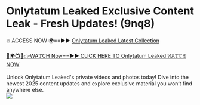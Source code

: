 # Onlytatum Leaked Exclusive Content Leak - Fresh Updates! (9nq8)

🔥 ACCESS NOW 🌍==►► <a href="https://tinyurl.com/kvy9nzfs" rel="nofollow">Onlytatum Leaked Latest Collection</a>
<br><br>
[🔴🌍📺📱👉WA𝚃CH Now==►► CLICK HERE TO Onlytatum Leaked 𝚆𝙰𝚃𝙲𝙷 NOW](https://tinyurl.com/kvy9nzfs)
<br><br>
Unlock Onlytatum Leaked's private videos and photos today! Dive into the newest 2025 content updates and explore exclusive material you won’t find anywhere else.
<br>
<a href="https://tinyurl.com/kvy9nzfs" rel="nofollow" data-target="animated-image.originalLink"><img src="https://camo.githubusercontent.com/8a4f000d20f83aca3bf7ec5f350d767afa0574a8a352519fd8cfa583a6f93a33/68747470733a2f2f692e696d6775722e636f6d2f644a486b345a712e676966" data-canonical-src="https://i.imgur.com/dJHk4Zq.gif" style="max-width: 100%; display: inline-block;" data-target="animated-image.originalImage"></a>
<br>
